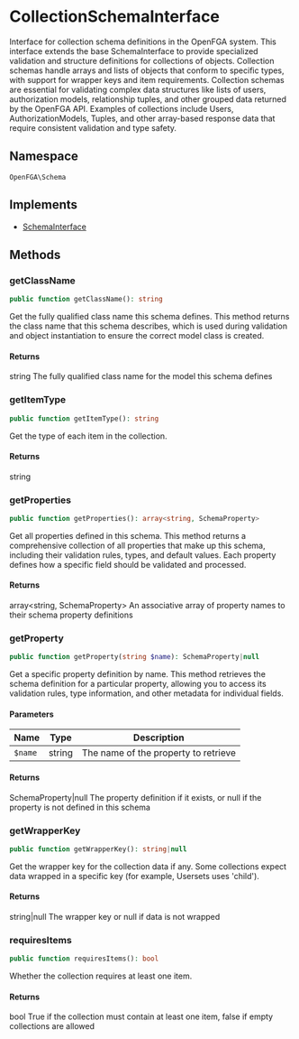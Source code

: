 # CollectionSchemaInterface

Interface for collection schema definitions in the OpenFGA system. This interface extends the base SchemaInterface to provide specialized validation and structure definitions for collections of objects. Collection schemas handle arrays and lists of objects that conform to specific types, with support for wrapper keys and item requirements. Collection schemas are essential for validating complex data structures like lists of users, authorization models, relationship tuples, and other grouped data returned by the OpenFGA API. Examples of collections include Users, AuthorizationModels, Tuples, and other array-based response data that require consistent validation and type safety.

## Namespace
`OpenFGA\Schema`

## Implements
* [SchemaInterface](SchemaInterface.md)



## Methods
### getClassName


```php
public function getClassName(): string
```

Get the fully qualified class name this schema defines. This method returns the class name that this schema describes, which is used during validation and object instantiation to ensure the correct model class is created.


#### Returns
string
 The fully qualified class name for the model this schema defines

### getItemType


```php
public function getItemType(): string
```

Get the type of each item in the collection.


#### Returns
string

### getProperties


```php
public function getProperties(): array<string, SchemaProperty>
```

Get all properties defined in this schema. This method returns a comprehensive collection of all properties that make up this schema, including their validation rules, types, and default values. Each property defines how a specific field should be validated and processed.


#### Returns
array&lt;string, SchemaProperty&gt;
 An associative array of property names to their schema property definitions

### getProperty


```php
public function getProperty(string $name): SchemaProperty|null
```

Get a specific property definition by name. This method retrieves the schema definition for a particular property, allowing you to access its validation rules, type information, and other metadata for individual fields.

#### Parameters
| Name | Type | Description |
|------|------|-------------|
| `$name` | string | The name of the property to retrieve |

#### Returns
SchemaProperty|null
 The property definition if it exists, or null if the property is not defined in this schema

### getWrapperKey


```php
public function getWrapperKey(): string|null
```

Get the wrapper key for the collection data if any. Some collections expect data wrapped in a specific key (for example, Usersets uses &#039;child&#039;).


#### Returns
string|null
 The wrapper key or null if data is not wrapped

### requiresItems


```php
public function requiresItems(): bool
```

Whether the collection requires at least one item.


#### Returns
bool
 True if the collection must contain at least one item, false if empty collections are allowed

